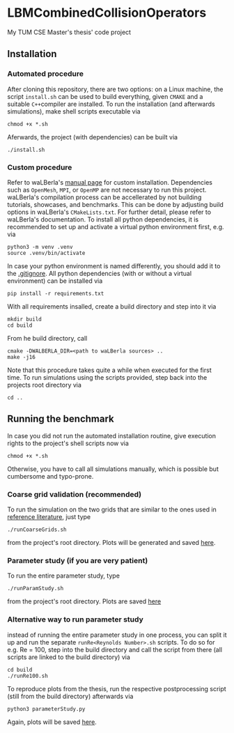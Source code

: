 # LBMCombinedCollisionOperators
My TUM CSE Master's thesis' code project

## Installation

### Automated procedure

After cloning this repository, there are two options: on a Linux machine, the script `install.sh` can be used to build everything, given `CMAKE` and a suitable `C++`compiler are installed. To run the installation (and afterwards simulations), make shell scripts executable via

```
chmod +x *.sh
```

Aferwards, the project (with dependencies) can be built via 

```
./install.sh
```

### Custom procedure

Refer to waLBerla's [manual page](https://walberla.net/doxygen/setup_instructions.html) for custom installation. Dependencies such as `OpenMesh`, `MPI`, or `OpenMP` are not necessary to run this project. waLBerla's compilation process can be accellerated by not building tutorials, showcases, and benchmarks. This can be done by adjusting build options in waLBerla's `CMakeLists.txt`. For further detail, please refer to waLBerla's documentation. To install all python dependencies, it is recommended to set up and activate a virtual python environment first, e.g. via 

```
python3 -m venv .venv
source .venv/bin/activate
```

In case your python environment is named differently, you should add it to the [.gitignore](./.gitignore). All python dependencies (with or without a virtual environment) can be installed via

```
pip install -r requirements.txt
```

With all requirements insalled, create a build directory and step into it via

```
mkdir build
cd build
```

From he build directory, call

```
cmake -DWALBERLA_DIR=<path to waLBerla sources> ..
make -j16
```

Note that this procedure takes quite a while when executed for the first time. To run simulations using the scripts provided, step back into the projects root directory via

```
cd ..
```

## Running the benchmark

In case you did not run the automated installation routine, give execution rights to the project's shell scripts now via

```
chmod +x *.sh
```

Otherwise, you have to call all simulations manually, which is possible but cumbersome and typo-prone.

### Coarse grid validation (recommended)
To run the simulation on the two grids that are similar to the ones used in [reference literature](./referenceLiterature/), just type 

```
./runCoarseGrids.sh
```

from the project's root directory. Plots will be generated and saved [here](./figures/).

### Parameter study (if you are very patient)
To run the entire parameter study, type

```
./runParamStudy.sh
```

from the project's root directory. Plots are saved [here](./figures/)

### Alternative way to run parameter study

instead of running the entire parameter study in one process, you can split it up and run the separate `runRe<Reynolds Number>.sh` scripts. To do so for e.g. Re = 100, step into the build directory and call the script from there (all scripts are linked to the build directory) via

```
cd build
./runRe100.sh
```

To reproduce plots from the thesis, run the respective postprocessing script (still from the build directory) afterwards via

```
python3 parameterStudy.py
```

Again, plots will be saved [here](./figures/).